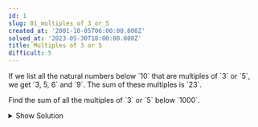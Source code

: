 ```yaml
---
id: 1
slug: 01_multiples_of_3_or_5
created_at: '2001-10-05T06:00:00.000Z'
solved_at: '2023-05-30T18:00:00.000Z'
title: Multiples of 3 or 5
difficult: 5
---
```


<p>If we list all the natural numbers below `10` that are multiples of `3` or `5`, we get `3, 5, 6` and `9`. The sum of these multiples is `23`.</p>
<p>Find the sum of all the multiples of `3` or `5` below `1000`.</p>

<details>
  <summary>Show Solution</summary>

  <code>

    limit = 1000
    result = 0

    for n in range(limit):
        if( n % 3 == 0 or n % 5 == 0):
            result += n

    print(result)

  </code>
</details>
